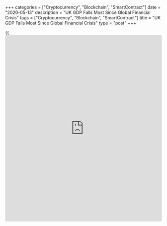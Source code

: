 +++
categories = ["Cryptocurrency", "Blockchain", "SmartContract"]
date = "2020-05-13"
description = "UK GDP Falls Most Since Global Financial Crisis"
tags = ["Cryptocurrency", "Blockchain", "SmartContract"]
title = "UK GDP Falls Most Since Global Financial Crisis"
type = "post"
+++

{{<iframe id="large-banner" src="https://www.bounty.group/#slide=3.0" width="100%" height="600" scrolling="no" style="border: 0px solid rgb(216, 221, 230); border-radius: 3px;">}}

The UK [economy][1] contracted the most since the global financial
crisis in 2008, due to the measures adopted to reduce the transmission
of the coronavirus, the Office for National Statistics said Wednesday.

Gross domestic product fell 2 percent sequentially in the first quarter,
which was the largest decline since the fourth quarter of 2008.

Economists had forecast a fall of 2.5 percent after staying flat in the
fourth quarter of 2019.

On a yearly basis, GDP decreased 1.6 percent, marking the biggest
contraction since late 2009. This was also slower than the expected
decline of 2.1 percent.

Data showed that there was a widespread disruption to economic activity
in the first quarter. Services output fell by a record 1.9 percent.

At the same time, industrial output fell 2.1 percent driven by a 1.7
percent drop in manufacturing. Construction output decreased 2.6 percent
sequentially in the first quarter.

Jonathan Athow, deputy national statistician for economic statistics,
said, "With the arrival of the pandemic nearly every aspect of the
economy was hit in March, dragging growth to a record monthly fall."

In the first quarter, gross fixed capital formation fell 1 percent and
[business][2] investment was flat. Government expenditure dropped 2.6
percent and household consumption was down 1.7 percent.

In March, GDP declined 5.8 percent after contracting 0.2 percent in
February. The index of services was down 6.2 percent and the index of
production slid 4.2 percent.  
Construction fell 5.9 percent and farm output dropped 0.2 percent in
March.

Another report from the ONS showed that the visible trade deficit
totaled GBP 28.12 billion versus GBP 15.5 billion shortfall seen a
quarter ago.

In March, the visible trade deficit widened to GBP 12.5 billion from GBP
9.8 billion in February. Likewise, the total trade deficit increased to
GBP 6.67 billion from GBP 1.54 billion.

For comments and feedback [contact](https://www.playgroundfx.com/contact/): editorial@rtt[news](https://www.letsplayfx.com/blog/forex-news-website/).com

[Economic News][1]

 **What parts of the world are seeing the best (and worst) economic
performances lately? Click[here][3] to check out our [Econ Scorecard][3]
and find out! See up-to-the-moment [ranking](https://www.playgroundfx.com/blog/crypto-exchange-ranking/)s for the best and worst
performers in [GDP][4], [unemployment rate][5], [inflation][6] and much
more.**

   1. www.rtt[news](https://www.letsplayfx.com/blog/forex-news-website/).com/Content/EconomicNews.aspx
   2. www.rtt[news](https://www.letsplayfx.com/blog/forex-news-website/).com/Content/Business.aspx
   3. www.rtt[news](https://www.letsplayfx.com/blog/forex-news-website/).com/economic-scorecard/world-rank/PPI/highest-performance.aspx
   4. www.rtt[news](https://www.letsplayfx.com/blog/forex-news-website/).com/economic-scorecard/world-rank/GDP/highest-performance.aspx
   5. www.rtt[news](https://www.letsplayfx.com/blog/forex-news-website/).com/economic-scorecard/world-rank/unemployment-rate/lowest-performance.aspx
   6. www.rtt[news](https://www.letsplayfx.com/blog/forex-news-website/).com/economic-scorecard/world-rank/CPI/highest-performance.aspx